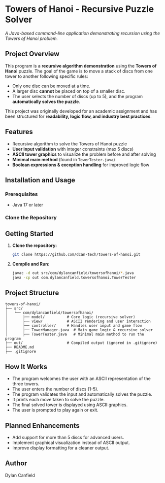 # Towers of Hanoi - Recursive Puzzle Solver

_A Java-based command-line application demonstrating recursion using the Towers of Hanoi problem._

## Project Overview

This program is a **recursive algorithm demonstration** using the **Towers of Hanoi** puzzle. The goal of the game is to move a stack of discs from one tower to another following specific rules:

- Only one disc can be moved at a time.
- A larger disc **cannot** be placed on top of a smaller disc.
- The user selects the number of discs (up to 5), and the program **automatically solves the puzzle**.

This project was originally developed for an academic assignment and has been structured for **readability, logic flow, and industry best practices**.

## Features

- Recursive algorithm to solve the Towers of Hanoi puzzle
- **User input validation** with integer constraints (max 5 discs)
- **ASCII tower graphics** to visualize the problem before and after solving
- **Minimal main method** (found in `TowerTester.java`)
- **Boolean expressions & exception handling** for improved logic flow

## Installation and Usage

### Prerequisites
- Java 17 or later

### Clone the Repository

## Getting Started

1.  **Clone the repository:**

    ```bash
    git clone https://github.com/dcan-tech/towers-of-hanoi.git
    ```

2.  **Compile and Run:**

    ```bash
    javac -d out src/com/dylancanfield/towersofhanoi/*.java
    java -cp out com.dylancanfield.towersofhanoi.TowerTester
    ```

## Project Structure
```
towers-of-hanoi/
├── src/
│   └── com/dylancanfield/towersofhanoi/
│       ├── model/          # Core logic (recursive solver)
│       ├── view/           # ASCII rendering and user interaction
│       ├── controller/     # Handles user input and game flow
│       ├── TowerManager.java  # Main game logic & recursive solver
│       ├── TowerTester.java   # Minimal main method to run the program
├── out/                    # Compiled output (ignored in .gitignore)
├── README.md
├── .gitignore
```

## How It Works

* The program welcomes the user with an ASCII representation of the three towers.
* The user enters the number of discs (1-5).
* The program validates the input and automatically solves the puzzle.
* It prints each move taken to solve the puzzle.
* The final solved tower is displayed using ASCII graphics.
* The user is prompted to play again or exit.

## Planned Enhancements

* Add support for more than 5 discs for advanced users.
* Implement graphical visualization instead of ASCII output.
* Improve display formatting for a cleaner output.

## Author

Dylan Canfield
